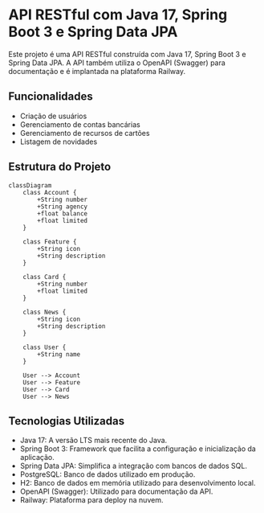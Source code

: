 # API RESTful com Java 17, Spring Boot 3 e Spring Data JPA

Este projeto é uma API RESTful construída com Java 17, Spring Boot 3 e Spring Data JPA. A API também utiliza o OpenAPI (Swagger) para documentação e é implantada na plataforma Railway.

## Funcionalidades

- Criação de usuários
- Gerenciamento de contas bancárias
- Gerenciamento de recursos de cartões
- Listagem de novidades

## Estrutura do Projeto

```mermaid
classDiagram
    class Account {
        +String number
        +String agency
        +float balance
        +float limited
    }

    class Feature {
        +String icon
        +String description
    }

    class Card {
        +String number
        +float limited
    }

    class News {
        +String icon
        +String description
    }

    class User {
        +String name
    }

    User --> Account
    User --> Feature
    User --> Card
    User --> News
```

## Tecnologias Utilizadas
- Java 17: A versão LTS mais recente do Java.
- Spring Boot 3: Framework que facilita a configuração e inicialização da aplicação.
- Spring Data JPA: Simplifica a integração com bancos de dados SQL.
- PostgreSQL: Banco de dados utilizado em produção.
- H2: Banco de dados em memória utilizado para desenvolvimento local.
- OpenAPI (Swagger): Utilizado para documentação da API.
- Railway: Plataforma para deploy na nuvem.
